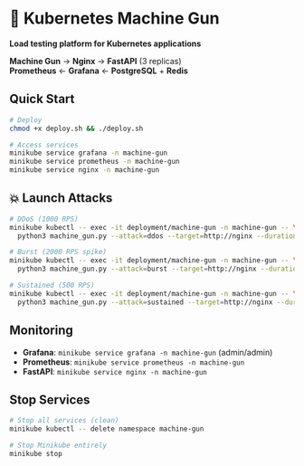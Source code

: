 # 🔫 Kubernetes Machine Gun

**Load testing platform for Kubernetes applications**

**Machine Gun** → **Nginx** → **FastAPI** (3 replicas)  
**Prometheus** ← **Grafana** ← **PostgreSQL** + **Redis**

## Quick Start

```bash
# Deploy
chmod +x deploy.sh && ./deploy.sh

# Access services
minikube service grafana -n machine-gun
minikube service prometheus -n machine-gun
minikube service nginx -n machine-gun
```

## 💥 Launch Attacks

```bash
# DDoS (1000 RPS)
minikube kubectl -- exec -it deployment/machine-gun -n machine-gun -- \
  python3 machine_gun.py --attack=ddos --target=http://nginx --duration=60 --rps=1000

# Burst (2000 RPS spike)
minikube kubectl -- exec -it deployment/machine-gun -n machine-gun -- \
  python3 machine_gun.py --attack=burst --target=http://nginx --duration=30 --rps=2000

# Sustained (500 RPS)
minikube kubectl -- exec -it deployment/machine-gun -n machine-gun -- \
  python3 machine_gun.py --attack=sustained --target=http://nginx --duration=300 --rps=500
```

## Monitoring

- **Grafana**: `minikube service grafana -n machine-gun` (admin/admin)
- **Prometheus**: `minikube service prometheus -n machine-gun`
- **FastAPI**: `minikube service nginx -n machine-gun`

## Stop Services

```bash
# Stop all services (clean)
minikube kubectl -- delete namespace machine-gun

# Stop Minikube entirely
minikube stop
```

